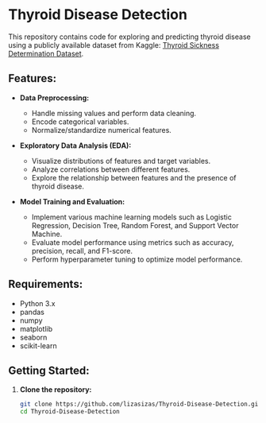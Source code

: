 # Thyroid Disease Detection

This repository contains code for exploring and predicting thyroid disease using a publicly available dataset from Kaggle: [Thyroid Sickness Determination Dataset](https://www.kaggle.com/datasets/bidemiayinde/thyroid-sickness-determination/data?select=dataset_thyroid_sick.csv).

## Features:

- **Data Preprocessing:**
  - Handle missing values and perform data cleaning.
  - Encode categorical variables.
  - Normalize/standardize numerical features.

- **Exploratory Data Analysis (EDA):**
  - Visualize distributions of features and target variables.
  - Analyze correlations between different features.
  - Explore the relationship between features and the presence of thyroid disease.

- **Model Training and Evaluation:**
  - Implement various machine learning models such as Logistic Regression, Decision Tree, Random Forest, and Support Vector Machine.
  - Evaluate model performance using metrics such as accuracy, precision, recall, and F1-score.
  - Perform hyperparameter tuning to optimize model performance.

## Requirements:

- Python 3.x
- pandas
- numpy
- matplotlib
- seaborn
- scikit-learn

## Getting Started:

1. **Clone the repository:**
   ```sh
   git clone https://github.com/lizasizas/Thyroid-Disease-Detection.git
   cd Thyroid-Disease-Detection
